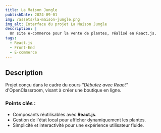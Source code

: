 ```yaml
---
title: La Maison Jungle
publishDate: 2024-09-01
img: /assets/la-maison-jungle.png
img_alt: Interface du projet La Maison Jungle
description: |
  Un site e-commerce pour la vente de plantes, réalisé en React.js.
tags:
  - React.js
  - Front-End
  - E-commerce
---
```


## Description

Projet conçu dans le cadre du cours *"Débutez avec React"* d'OpenClassroom, visant à créer une boutique en ligne.

### Points clés :
- Composants réutilisables avec **React.js**.
- Gestion de l'état local pour afficher dynamiquement les plantes.
- Simplicité et interactivité pour une expérience utilisateur fluide.
